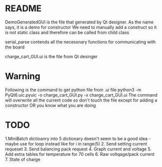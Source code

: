 # README #

DemoGeneratedGUI is the file that generated by Qt designer. 
As the name says, it is a demo for constructor 
We need to manually add a construct so it is not static class and therefore can be called from child class

serial_parse contends all the necessnary functions for communicating with the board

charge_cart_GUI.ui is the file from Qt desinger


# Warning
Following is the command to get python file from .ui file
python3 -m PyQt6.uic.pyuic -o charge_cart_GUI.py -x charge_cart_GUI.ui
The command will overwrite all the current code so don't touch the file except for adding a constructor
OR you know what you are doing
 

# TODO
 1.MiniBatch dictioanry into 5 dictionary doesn't seem to be a good idea
    - maybe use for loop instead like for i in range(5)
 2. Send setting current requeset
 3. Send balancing pack request
 4. Graph current and voltage
 5. Add extra tables for temperature for 70 cells
 6. Raw voltqage/pack current
 7. State of charge
